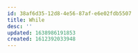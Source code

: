 ```yaml
---
id: 38af6d35-12d8-4e56-87af-e6e02fdb5507
title: While
desc: ''
updated: 1638986191853
created: 1612392033948
---
```


